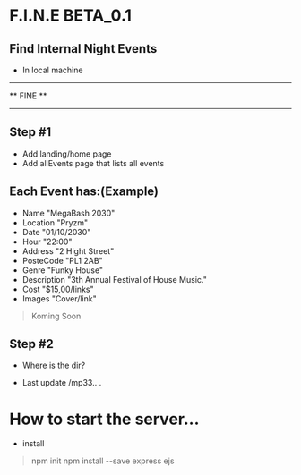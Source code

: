 # F.I.N.E BETA_0.1

## Find Internal Night Events 

* In local machine

********************************
**          FINE              **
********************************

## Step #1
- Add landing/home page
- Add allEvents page that lists all events

## Each Event has:(Example)
* Name          "MegaBash 2030"
* Location      "Pryzm"
* Date          "01/10/2030"
* Hour          "22:00"
* Address       "2 Hight Street"
* PosteCode     "PL1 2AB"
* Genre         "Funky House"
* Description   "3th Annual Festival of House Music."
* Cost          "$15,00/links"
* Images        "Cover/link" 

> Koming Soon

## Step #2
* Where is  the dir?

* Last update /mp33.. .

# How to start the server...
- install
> npm init
> npm install --save express ejs 